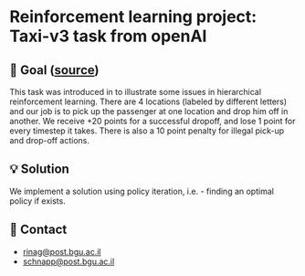 # Reinforcement learning project: Taxi-v3 task from openAI 

## :dart: Goal ([source](https://gym.openai.com/envs/Taxi-v3/))
This task was introduced in to illustrate some issues in hierarchical reinforcement learning.
There are 4 locations (labeled by different letters) and our job is to pick up the passenger at one location and drop him off in another.
We receive +20 points for a successful dropoff, and lose 1 point for every timestep it takes.
There is also a 10 point penalty for illegal pick-up and drop-off actions.

## :bulb: Solution
We implement a solution using policy iteration, i.e. - finding an optimal policy if exists.

## :email: Contact
- rinag@post.bgu.ac.il
- schnapp@post.bgu.ac.il
